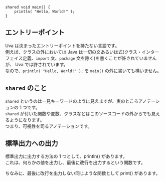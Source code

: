 
```
shared void main() {
    println( "Hello, World!" );
}
```

## エントリーポイント

Uva は決まったエントリーポイントを持たない言語です。  
例えば、クラスの外においては Java は一切の文あるいは式(クラス・インターフェイス定義、`import` 文、`package` 文を除く)を書くことが許されていませんが、
Uva では許されています。  
なので、`println( "Hello, World!" );` を `main()` の外に書いても構いません。

## `shared` のこと

`shared` というのは一見キーワードのように見えますが、実のところアノテーションの 1 つです。  
`shared` が付いた関数や変数、クラスなどはこのソースコードの外からでも見えるようになります。  
つまり、可視性を司るアノテーションです。

## 標準出力への出力

標準出力に出力する方法の 1 つとして、println() があります。  
これは、何らかの値を出力し、最後に改行を出力するという関数です。

ちなみに、最後に改行を出力しない同じような関数として print() があります。
